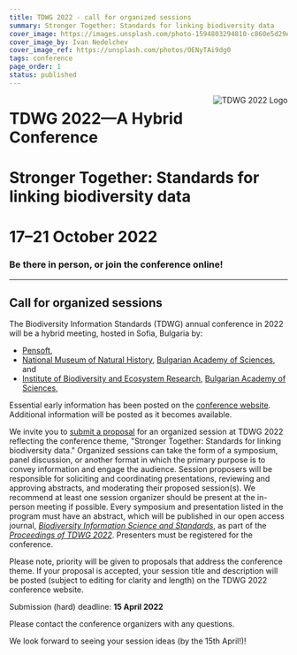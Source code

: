 ```yaml
---
title: TDWG 2022 - call for organized sessions
summary: Stronger Together: Standards for linking biodiversity data
cover_image: https://images.unsplash.com/photo-1594803294810-c860e5d29e07
cover_image_by: Ivan Nedelchev 
cover_image_ref: https://unsplash.com/photos/OENyTAi9dg0 
tags: conference
page_order: 1
status: published
---
```


<img src="https://static.tdwg.org/conferences/2022/tdwg-2022-logo-sm.png" alt="TDWG 2022 Logo" style="float:right;padding-left:10px;padding-bottom:10px">

# TDWG 2022—A Hybrid Conference

# Stronger Together: Standards for linking biodiversity data

# 17–21 October 2022

### Be there in person, or join the conference online!

---

## Call for organized sessions

The Biodiversity Information Standards (TDWG) annual conference in 2022 will be a hybrid meeting, hosted in Sofia, Bulgaria by:

- [Pensoft](https://pensoft.net/),
- [National Museum of Natural History](https://www.nmnhs.com/), [Bulgarian Academy of Sciences](https://www.bas.bg/?lang=en), and 
- [Institute of Biodiversity and Ecosystem Research](http://www.iber.bas.bg/), [Bulgarian Academy of Sciences](https://www.bas.bg/?lang=en),

Essential early information has been posted on the [conference website](https://www.tdwg.org/conferences/2022/). Additional information will be posted as it becomes available.

We invite you to [submit a proposal](https://www.surveymonkey.com/r/CYK8HPR) for an organized session at TDWG 2022 reflecting the conference theme, "Stronger Together: Standards for linking biodiversity data." Organized sessions can take the form of a symposium, panel discussion, or another format in which the primary purpose is to convey information and engage the audience. Session proposers will be responsible for soliciting and coordinating presentations, reviewing and approving abstracts, and moderating their proposed session(s). We recommend at least one session organizer should be present at the in-person meeting if possible. Every symposium and presentation listed in the program must have an abstract, which will be published in our open access journal, _[Biodiversity Information Science and Standards](https://biss.pensoft.net/)_, as part of the _[Proceedings of TDWG 2022]()_. Presenters must be registered for the conference.

Please note, priority will be given to proposals that address the conference theme. If your proposal is accepted, your session title and description will be posted (subject to editing for clarity and length) on the TDWG 2022 conference website.

Submission (hard) deadline:  **15 April 2022**

Please contact the conference organizers with any questions.

We look forward to seeing your session ideas (by the 15th April!)!

